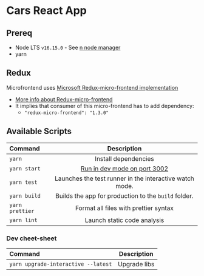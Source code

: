 # Cars React App

## Prereq

- Node LTS `v16.15.0` - See [n node manager](https://www.npmjs.com/package/n)
- yarn

## Redux 
Microfrontend uses [Microsoft Redux-micro-frontend implementation](https://github.com/microsoft/redux-micro-frontend)

- [More info about Redux-micro-frontend](https://www.codezap.dev/post/state-management-for-front-end-applications-part-i-what-and-why)
- It implies that consumer of this micro-frontend has to add dependency:
  - `"redux-micro-frontend": "1.3.0"`

## Available Scripts

| Command         |                       Description                       |
| :-------------- | :-----------------------------------------------------: |
| `yarn`          |                  Install dependencies                   |
| `yarn start`    |  [Run in dev mode on port 3002](http://localhost:3002)  |
| `yarn test`     | Launches the test runner in the interactive watch mode. |
| `yarn build`    |  Builds the app for production to the `build` folder.   |
| `yarn prettier` |          Format all files with prettier syntax          |
| `yarn lint`     |               Launch static code analysis               |

### Dev cheet-sheet

| Command                             | Description  |
| :---------------------------------- | :----------: |
| `yarn upgrade-interactive --latest` | Upgrade libs |
